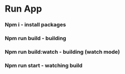   <!-- ..--...           .-.
        -##+.         ++.
           .###-       .#-
          ....####-+.-. .##
          ......####+##+.-##.
     .###++##+...+###+.#+-###
  .-- .-.-##-#..-.+###+-#.+##-
    .+#++.-+-.. .###+##+###+#+ +.
   -#+###- .. .+..######+####+.#+
  -####+.   .#.-#+-###########+##
 -#-.##..##. .#..###+#+######+###.
 +. #+##- .#.-+. .#####...###+###+
 ..#+##+#-..-..#########. .-######.
  .######-. -.. -####++##+....-+-.
  .##++#+##. ..+---+#+.-+###+#+##-
  .#-.####-#-   .+####-.--####++##-.
   +..#+######.    ..###- +.###+#++#+..
     .###+###+..  ---...++-.+#+#--####.
      .##-##.#+#.         ++.+####-#+
       +#- +-#+###+        -+---+++-
        -#....#####+       .+#+---..
         .-.  .+###-+-.         .
                .-##+.
                   ...+#+.. -->

# Run App

### Npm i - install packages

### Npm run build - building

### Npm run build:watch - building (watch mode)

### Npm run start - watching build
